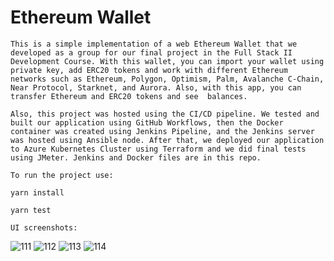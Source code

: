 # Ethereum Wallet

`This is a simple implementation of a web Ethereum Wallet that we developed as a group for our final project in the Full Stack II Development Course.
With this wallet, you can import your wallet using private key, add ERC20 tokens and work with different Ethereum networks such as Ethereum,
Polygon, Optimism, Palm, Avalanche C-Chain, Near Protocol, Starknet, and Aurora. Also, with this app, you can transfer Ethereum and ERC20 tokens and see 
balances.` 

`Also, this project was hosted using the CI/CD pipeline. We tested and built our application using GitHub Workflows, then the Docker container was created using Jenkins Pipeline, and the Jenkins server 
was hosted using Ansible node. After that, we deployed our application to Azure Kubernetes Cluster using Terraform and we did final tests using JMeter. Jenkins and Docker files are in this repo.`

`To run the project use:`

`yarn install`

`yarn test`

`UI screenshots:`

![111](https://github.com/KirillSpitsyn/EthereumWallet-CI-CD-Project/assets/72778161/64e1cf17-b7c6-43f8-b9e0-1c0447ae4682)
![112](https://github.com/KirillSpitsyn/EthereumWallet-CI-CD-Project/assets/72778161/3e3a9b55-b8bf-478a-80f6-9c9160387fd9)
![113](https://github.com/KirillSpitsyn/EthereumWallet-CI-CD-Project/assets/72778161/6ea384c8-e733-4c98-ba61-5f3717fe5ef6)
![114](https://github.com/KirillSpitsyn/EthereumWallet-CI-CD-Project/assets/72778161/430c71da-cd8b-45df-afc7-67dfb7c6d644)
